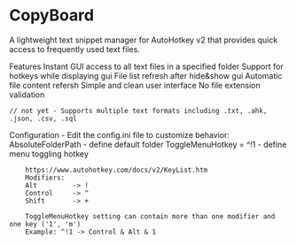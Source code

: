 # CopyBoard

A lightweight text snippet manager for AutoHotkey v2 that provides quick access to frequently used text files.

Features
    Instant GUI access to all text files in a specified folder
    Support for hotkeys while displaying gui
    File list refresh after hide&show gui
    Automatic file content refersh
    Simple and clean user interface
    No file extension validation 
    
    // not yet - Supports multiple text formats including .txt, .ahk, .json, .csv, .sql


Configuration - Edit the config.ini file to customize behavior:
    AbsoluteFolderPath      - define default folder
    ToggleMenuHotkey = ^!1  - define menu toggling hotkey
        
        https://www.autohotkey.com/docs/v2/KeyList.htm
        Modifiers:
        Alt         -> !
        Control     -> ^
        Shift       -> +

        ToggleMenuHotkey setting can contain more than one modifier and one key ('1', 'm')
        Example: ^!1 -> Control & Alt & 1


